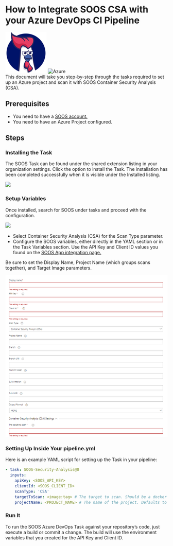 # How to Integrate SOOS CSA with your Azure DevOps CI Pipeline
<div>
<img src="../assets/img/SOOS-Icon.png" alt="SOOS" width="128" height="128">
<img src="../assets/img/azure.png" alt="Azure" width="128" height="128">
</div>
This document will take you step-by-step through the tasks required to set up an Azure project and scan it with SOOS Container Security Analysis (CSA).

## Prerequisites

- You need to have a [SOOS account.](https://app.soos.io/register)
- You need to have an Azure Project configured.

## Steps

### **Installing the Task**

The SOOS Task can be found under the shared extension listing in your organization settings. Click the option to install the Task. The installation has been completed successfully when it is visible under the Installed listing.

<img src="../assets/img/azure-install.png">

### **Setup Variables**

Once installed, search for SOOS under tasks and proceed with the configuration.

<img src="../assets/img/azure-task.png">

- Select Container Security Analysis (CSA) for the Scan Type parameter.
- Configure the SOOS variables, either directly in the YAML section or in the Task Variables section. Use the API Key and Client ID values you found on the [SOOS App integration page.](https://app.soos.io/integrate/containers)

Be sure to set the Display Name, Project Name (which groups scans together), and Target Image parameters.

<img src="../assets/img/csa-azure-variables.png">

### **Setting Up Inside Your pipeline.yml**

Here is an example YAML script for setting up the Task in your pipeline:

```yaml
- task: SOOS-Security-Analysis@0
  inputs:
    apiKey: <SOOS_API_KEY>
    clientId: <SOOS_CLIENT_ID>
    scanType: 'CSA'
    targetToScan: <image:tag> # The target to scan. Should be a docker image name or a path to a directory containing a Dockerfile
    projectName: <PROJECT_NAME> # The name of the project. Defaults to 'Build.Repository.Name'.
```

### **Run It**

To run the SOOS Azure DevOps Task against your repository’s code, just execute a build or commit a change. The build will use the environment variables that you created for the API Key and Client ID.